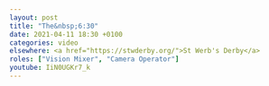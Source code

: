 ```yaml
---
layout: post
title: "The&nbsp;6:30"
date: 2021-04-11 18:30 +0100
categories: video
elsewhere: <a href="https://stwderby.org/">St Werb's Derby</a>
roles: ["Vision Mixer", "Camera Operator"]
youtube: IiN0UGKr7_k
---
```

